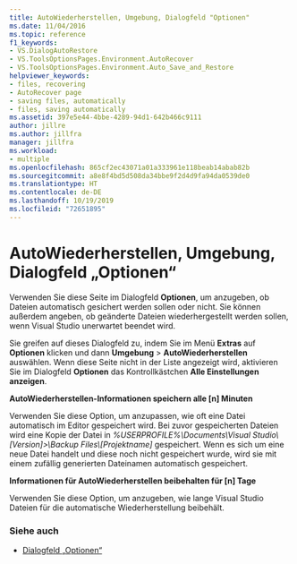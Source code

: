 ```yaml
---
title: AutoWiederherstellen, Umgebung, Dialogfeld "Optionen"
ms.date: 11/04/2016
ms.topic: reference
f1_keywords:
- VS.DialogAutoRestore
- VS.ToolsOptionsPages.Environment.AutoRecover
- VS.ToolsOptionsPages.Environment.Auto_Save_and_Restore
helpviewer_keywords:
- files, recovering
- AutoRecover page
- saving files, automatically
- files, saving automatically
ms.assetid: 397e5e44-4bbe-4289-94d1-642b466c9111
author: jillre
ms.author: jillfra
manager: jillfra
ms.workload:
- multiple
ms.openlocfilehash: 865cf2ec43071a01a333961e118beab14abab82b
ms.sourcegitcommit: a8e8f4bd5d508da34bbe9f2d4d9fa94da0539de0
ms.translationtype: HT
ms.contentlocale: de-DE
ms.lasthandoff: 10/19/2019
ms.locfileid: "72651895"
---
```

# <a name="autorecover-environment-options-dialog-box"></a>AutoWiederherstellen, Umgebung, Dialogfeld „Optionen“

Verwenden Sie diese Seite im Dialogfeld **Optionen**, um anzugeben, ob Dateien automatisch gesichert werden sollen oder nicht. Sie können außerdem angeben, ob geänderte Dateien wiederhergestellt werden sollen, wenn Visual Studio unerwartet beendet wird.

Sie greifen auf dieses Dialogfeld zu, indem Sie im Menü **Extras** auf **Optionen** klicken und dann **Umgebung** > **AutoWiederherstellen** auswählen. Wenn diese Seite nicht in der Liste angezeigt wird, aktivieren Sie im Dialogfeld **Optionen** das Kontrollkästchen **Alle Einstellungen anzeigen**.

**AutoWiederherstellen-Informationen speichern alle [n] Minuten**

Verwenden Sie diese Option, um anzupassen, wie oft eine Datei automatisch im Editor gespeichert wird. Bei zuvor gespeicherten Dateien wird eine Kopie der Datei in *%USERPROFILE%\Documents\Visual Studio\\[Version]>\Backup Files\\[Projektname]* gespeichert. Wenn es sich um eine neue Datei handelt und diese noch nicht gespeichert wurde, wird sie mit einem zufällig generierten Dateinamen automatisch gespeichert.

**Informationen für AutoWiederherstellen beibehalten für [n] Tage**

Verwenden Sie diese Option, um anzugeben, wie lange Visual Studio Dateien für die automatische Wiederherstellung beibehält.

### <a name="see-also"></a>Siehe auch

- [Dialogfeld „Optionen“](../../ide/reference/options-dialog-box-visual-studio.md)